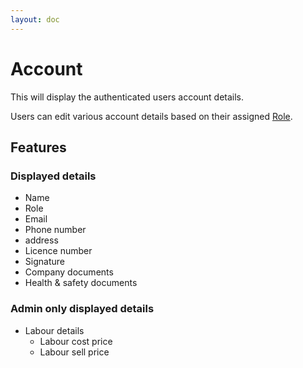 ```yaml
---
layout: doc
---
```


# Account

This will display the authenticated users account details.

Users can edit various account details based on their assigned [Role](/features/roles).

## Features

### Displayed details

- Name
- Role
- Email
- Phone number
- address
- Licence number
- Signature
- Company documents
- Health & safety documents

### Admin only displayed details

 - Labour details
    - Labour cost price
    - Labour sell price


